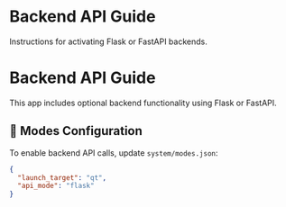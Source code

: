 # Backend API Guide

Instructions for activating Flask or FastAPI backends.

# Backend API Guide

This app includes optional backend functionality using Flask or FastAPI.

## 🔧 Modes Configuration

To enable backend API calls, update `system/modes.json`:

```json
{
  "launch_target": "qt",
  "api_mode": "flask"
}

